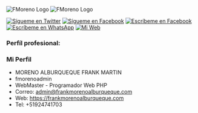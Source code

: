 ![FMoreno Logo](https://frankmorenoalburqueque.com/images/ico.png) ![FMoreno Logo](https://frankmorenoalburqueque.com/images/logo.png)

[![Sígueme en Twitter](https://img.shields.io/twitter/follow/sendgrid.svg?style=social&label=Follow)](https://twitter.com/FrankMartinMor1)
[![Sígueme en Facebook](https://img.shields.io/badge/Sígueme-Faccebook-blue)](https://facebook.com/FrankMartinMA)
[![Escríbeme en Facebook](https://img.shields.io/badge/Escríbeme-Messenger-blue)](https://m.me/FrankMartinMA)
[![Escríbeme en WhatsApp](https://img.shields.io/badge/Escríbeme-WhathApp-green)](https://wa.me/51924741703)
[![Mi Web](https://img.shields.io/badge/Mi_Página-Web-blueviolet)](https://frankmorenoalburqueque.com)

### Perfíl profesional:


### Mi Perfil

- MORENO ALBURQUEQUE FRANK MARTIN
- fmorenoadmin
- WebMaster - Programador Web PHP
- Correo: admin@frankmorenoalburqueque.com
- Web: https://frankmorenoalburqueque.com
- Tel: +51924741703
